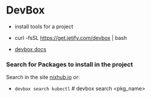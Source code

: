 # DevBox

- install tools for a project

- curl -fsSL https://get.jetify.com/devbox | bash
- [devbox docs](https://www.jetify.com/docs/devbox/installing_devbox/)

### Search for Packages to install in the project

Search in the site [nixhub.io](https://www.nixhub.io/) or:

- `devbox search kubectl`  # devbox search <pkg_name>
